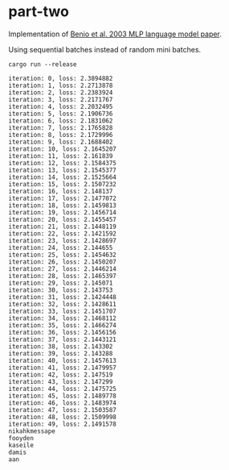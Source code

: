 # part-two

Implementation of [Benio et al. 2003 MLP language model paper](https://www.youtube.com/redirect?event=video_description&redir_token=QUFFLUhqbnNTNDVudEpXRUdyaE9rVzFROHQxZVBtYUdpZ3xBQ3Jtc0tuekVFRE1nbWNxdGZqNzY1Qm9KWlZhR0xxWXRxVk1QV0cyWFc1ZEw2NXRxWVBJUEc5ZGRXTHA0bm80S1RVdDhhajJ0N1lLSDhMNGpnLTk4VmVuUW1obkJnODh0ZlluZVBNZ2pXUENodFpPTG1QN3ZFbw&q=https%3A%2F%2Fwww.jmlr.org%2Fpapers%2Fvolume3%2Fbengio03a%2Fbengio03a.pdf&v=TCH_1BHY58I).

Using sequential batches instead of random mini batches.

```
cargo run --release
```

```
iteration: 0, loss: 2.3894882
iteration: 1, loss: 2.2713878
iteration: 2, loss: 2.2383924
iteration: 3, loss: 2.2171767
iteration: 4, loss: 2.2032495
iteration: 5, loss: 2.1906736
iteration: 6, loss: 2.1831062
iteration: 7, loss: 2.1765828
iteration: 8, loss: 2.1729996
iteration: 9, loss: 2.1688402
iteration: 10, loss: 2.1645207
iteration: 11, loss: 2.161839
iteration: 12, loss: 2.1584375
iteration: 13, loss: 2.1545377
iteration: 14, loss: 2.1525664
iteration: 15, loss: 2.1507232
iteration: 16, loss: 2.148137
iteration: 17, loss: 2.1477072
iteration: 18, loss: 2.1459813
iteration: 19, loss: 2.1456714
iteration: 20, loss: 2.1455457
iteration: 21, loss: 2.1448119
iteration: 22, loss: 2.1421592
iteration: 23, loss: 2.1428697
iteration: 24, loss: 2.144655
iteration: 25, loss: 2.1454632
iteration: 26, loss: 2.1450207
iteration: 27, loss: 2.1446214
iteration: 28, loss: 2.1465397
iteration: 29, loss: 2.145071
iteration: 30, loss: 2.143753
iteration: 31, loss: 2.1424448
iteration: 32, loss: 2.1428611
iteration: 33, loss: 2.1451707
iteration: 34, loss: 2.1468112
iteration: 35, loss: 2.1466274
iteration: 36, loss: 2.1456156
iteration: 37, loss: 2.1443121
iteration: 38, loss: 2.143302
iteration: 39, loss: 2.143288
iteration: 40, loss: 2.1457613
iteration: 41, loss: 2.1479957
iteration: 42, loss: 2.147519
iteration: 43, loss: 2.147299
iteration: 44, loss: 2.1475725
iteration: 45, loss: 2.1489778
iteration: 46, loss: 2.1483974
iteration: 47, loss: 2.1503587
iteration: 48, loss: 2.1509998
iteration: 49, loss: 2.1491578
nikahkmessape
fooyden
kaseile
damis
aan
```